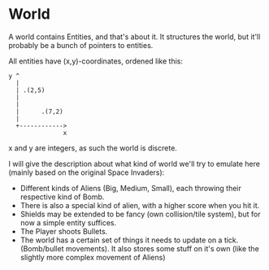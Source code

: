 
# World

A world contains Entities, and that's about it. It structures the world, but it'll probably be a bunch of pointers to entities.

All entities have (x,y)-coordinates, ordened like this:

    y ^            
      |            
      | .(2,5)     
      |            
      |            
      |      .(7,2)
      |             
      +------------>
                   x    

x and y are integers, as such the world is discrete.

I will give the description about what kind of world we'll try to emulate here (mainly based on the original Space Invaders):

- Different kinds of Aliens (Big, Medium, Small), each throwing their respective kind of Bomb.
- There is also a special kind of alien, with a higher score when you hit it.
- Shields may be extended to be fancy (own collision/tile system), but for now a simple entity suffices.
- The Player shoots Bullets.
- The world has a certain set of things it needs to update on a tick. (Bomb/bullet movements). It also stores some stuff on it's own (like the slightly more complex movement of Aliens)


